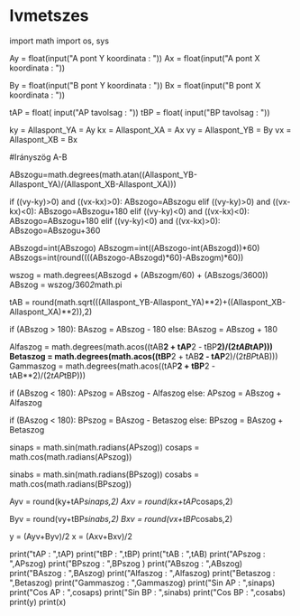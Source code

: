 # Ivmetszes
import math
import os, sys

Ay = float(input("A pont Y koordinata : "))
Ax = float(input("A pont X koordinata : "))

By = float(input("B pont Y koordinata : "))
Bx = float(input("B pont X koordinata : "))

tAP = float( input("AP tavolsag : "))
tBP = float( input("BP tavolsag : "))

ky = Allaspont_YA = Ay 
kx = Allaspont_XA = Ax
vy = Allaspont_YB = By
vx = Allaspont_XB = Bx

#Irányszög A-B

ABszogu=math.degrees(math.atan((Allaspont_YB-Allaspont_YA)/(Allaspont_XB-Allaspont_XA)))
    
if ((vy-ky)>0) and ((vx-kx)>0):
    ABszogo=ABszogu
elif ((vy-ky)>0) and ((vx-kx)<0):
    ABszogo=ABszogu+180
elif ((vy-ky)<0) and ((vx-kx)<0):
    ABszogo=ABszogu+180
elif ((vy-ky)<0) and ((vx-kx)>0):
    ABszogo=ABszogu+360
   
ABszogd=int(ABszogo)
ABszogm=int((ABszogo-int(ABszogd))*60)
ABszogs=int(round((((ABszogo-ABszogd)*60)-ABszogm)*60))

wszog = math.degrees(ABszogd + (ABszogm/60) + (ABszogs/3600))
ABszog = wszog/360*2*math.pi

tAB = round(math.sqrt(((Allaspont_YB-Allaspont_YA)**2)+((Allaspont_XB-Allaspont_XA)**2)),2)

if (ABszog > 180):
    BAszog = ABszog - 180
else:
    BAszog = ABszog + 180

Alfaszog = math.degrees(math.acos((tAB**2 + tAP**2 - tBP**2)/(2*tAB*tAP)))
Betaszog = math.degrees(math.acos((tBP**2 + tAB**2 - tAP**2)/(2*tBP*tAB)))
Gammaszog = math.degrees(math.acos((tAP**2 + tBP**2 - tAB**2)/(2*tAP*tBP)))

if (ABszog < 180):
    APszog = ABszog - Alfaszog
else:
    APszog = ABszog + Alfaszog

if (BAszog < 180):
    BPszog = BAszog - Betaszog
else:
    BPszog = BAszog + Betaszog

sinaps = math.sin(math.radians(APszog))
cosaps = math.cos(math.radians(APszog))

sinabs = math.sin(math.radians(BPszog))
cosabs = math.cos(math.radians(BPszog))

Ayv = round(ky+tAP*sinaps,2)
Axv = round(kx+tAP*cosaps,2)

Byv = round(vy+tBP*sinabs,2)
Bxv = round(vx+tBP*cosabs,2)

y = (Ayv+Byv)/2
x = (Axv+Bxv)/2

print("tAP : ",tAP)
print("tBP : ",tBP)
print("tAB : ",tAB)
print("APszog : ",APszog)
print("BPszog : ",BPszog )
print("ABszog : ",ABszog)
print("BAszog : ",BAszog)
print("Alfaszog : ",Alfaszog)
print("Betaszog : ",Betaszog)
print("Gammaszog : ",Gammaszog)
print("Sin AP : ",sinaps)
print("Cos AP : ",cosaps)
print("Sin BP : ",sinabs)
print("Cos BP : ",cosabs)
print(y)
print(x)

